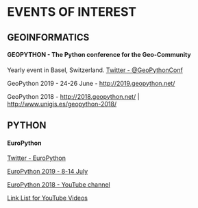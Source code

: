 # EVENTS OF INTEREST
## GEOINFORMATICS
#### GEOPYTHON - The Python conference for the Geo-Community
Yearly event in Basel, Switzerland. [Twitter - @GeoPythonConf](https://twitter.com/GeoPythonConf)

GeoPython 2019 - 24-26 June - http://2019.geopython.net/

GeoPython 2018 - http://2018.geopython.net/  |  http://www.unigis.es/geopython-2018/

## PYTHON
#### EuroPython
[Twitter - EuroPython](https://twitter.com/europython)

[EuroPython 2019 - 8-14 July](https://ep2019.europython.eu/)

[EuroPython 2018 - YouTube channel](https://www.youtube.com/watch?v=LoRq9yGeBWY&list=PL8uoeex94UhFrNUV2m5MigREebUms39U5)

[Link List for YouTube Videos](https://github.com/sploitable/EuroPython-2018-Conference-Talk-Videos/blob/master/README.md)
